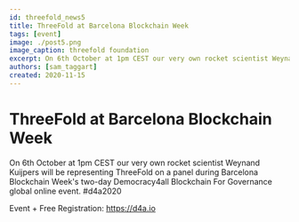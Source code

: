 ```yaml
---
id: threefold_news5
title: ThreeFold at Barcelona Blockchain Week
tags: [event]
image: ./post5.png
image_caption: threefold foundation
excerpt: On 6th October at 1pm CEST our very own rocket scientist Weynand Kuijpers will be representing ThreeFold.
authors: [sam_taggart]
created: 2020-11-15
---
```



# ThreeFold at Barcelona Blockchain Week

On 6th October at 1pm CEST our very own rocket scientist Weynand Kuijpers will be representing ThreeFold on a panel during Barcelona Blockchain Week's two-day Democracy4all Blockchain For Governance global online event. #d4a2020

Event + Free Registration: https://d4a.io